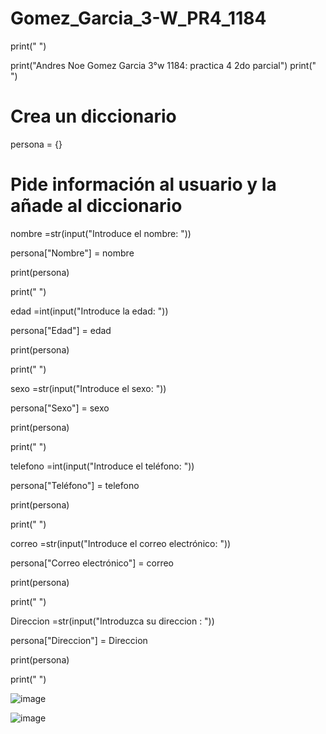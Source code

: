 # Gomez_Garcia_3-W_PR4_1184

print(" ")

print("Andres Noe Gomez Garcia 3°w 1184: practica 4 2do parcial")
print(" ")

# Crea un diccionario

persona = {}


# Pide información al usuario y la añade al diccionario

nombre =str(input("Introduce el nombre: "))

persona["Nombre"] = nombre

print(persona)

print(" ")

edad =int(input("Introduce la edad: "))

persona["Edad"] = edad

print(persona)

print(" ")

sexo =str(input("Introduce el sexo: "))

persona["Sexo"] = sexo

print(persona)

print(" ")

telefono =int(input("Introduce el teléfono: "))

persona["Teléfono"] = telefono

print(persona)

print(" ")

correo =str(input("Introduce el correo electrónico: "))

persona["Correo electrónico"] = correo

print(persona)

print(" ")

Direccion =str(input("Introduzca su direccion : "))

persona["Direccion"] = Direccion

print(persona)

print(" ")

![image](https://github.com/user-attachments/assets/4c4293b4-3639-49ad-820d-c61b0f765c1b)

![image](https://github.com/user-attachments/assets/b920639a-2035-4386-933a-94ef68249b4e)





